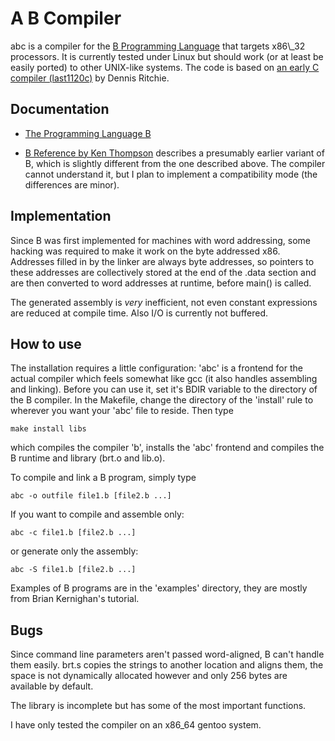 A B Compiler
============

abc is a compiler for the [B Programming Language](http://en.wikipedia.org/wiki/B_(programming_language)) that targets x86\_32 processors. It is currently tested under Linux but should work (or at least be easily ported) to other UNIX-like systems. The code is based on [an early C compiler (last1120c)](http://www.cs.bell-labs.com/who/dmr/primevalC.html) by Dennis Ritchie.

Documentation
-------------

* [The Programming Language B](http://9p.io/cm/cs/who/dmr/bintro.html)

* [B Reference by Ken Thompson](http://9p.io/cm/cs/who/dmr/kbman.html) describes a presumably earlier variant of B, which is slightly different from the one described above. The compiler cannot understand it, but I plan to implement a compatibility mode (the differences are minor).

Implementation
--------------

Since B was first implemented for machines with word addressing, some hacking was required to make it work on the byte addressed x86. Addresses filled in by the linker are always byte addresses, so pointers to these addresses are collectively stored at the end of the .data section and are then converted to word addresses at runtime, before main() is called.

The generated assembly is *very* inefficient, not even constant expressions are reduced at compile time. Also I/O is currently not buffered.

How to use
----------

The installation requires a little configuration:
'abc' is a frontend for the actual compiler which feels somewhat like gcc (it also handles assembling and linking). Before you can use it, set it's BDIR variable to the directory of the B compiler.
In the Makefile, change the directory of the 'install' rule to wherever you want your 'abc' file to reside.
Then type

	make install libs

which compiles the compiler 'b', installs the 'abc' frontend and compiles the B runtime and library (brt.o and lib.o).

To compile and link a B program, simply type

	abc -o outfile file1.b [file2.b ...]

If you want to compile and assemble only:

	abc -c file1.b [file2.b ...]

or generate only the assembly:

	abc -S file1.b [file2.b ...]

Examples of B programs are in the 'examples' directory, they are mostly from Brian Kernighan's tutorial.

Bugs
----

Since command line parameters aren't passed word-aligned, B can't handle them easily. brt.s copies the strings to another location and aligns them, the space is not dynamically allocated however and only 256 bytes are available by default.

The library is incomplete but has some of the most important functions.

I have only tested the compiler on an x86\_64 gentoo system.
